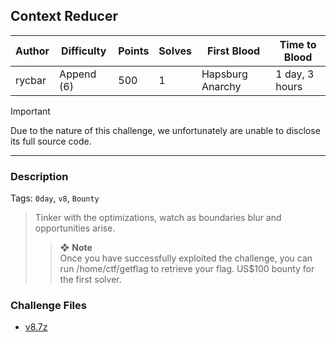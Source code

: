 ## Context Reducer

| Author | Difficulty | Points | Solves | First Blood      | Time to Blood  |
| ------ | ---------- | ------ | ------ | ---------------- | -------------- |
| rycbar | Append (6) | 500    | 1      | Hapsburg Anarchy | 1 day, 3 hours |

> [!IMPORTANT]
> Due to the nature of this challenge, we unfortunately are unable to disclose its full source code.

---

### Description

Tags: `0day`, `v8`, `Bounty`

<blockquote>

Tinker with the optimizations, watch as boundaries blur and opportunities arise.

> ❖ **Note**  
> Once you have successfully exploited the challenge, you can run /home/ctf/getflag to retrieve your flag. US$100 bounty for the first solver.

<!-- <details closed>
<summary><b>Hint(s)</b>:</summary>

1. Hint 1
2. Hint 2

</details> -->
</blockquote>

### Challenge Files

- [v8.7z](dist)
